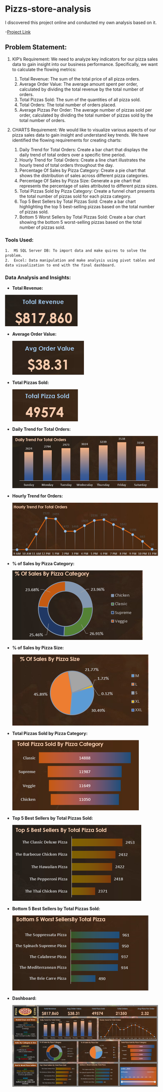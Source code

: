 # Pizzs-store-analysis

I discovered this project online and conducted my own analysis based on it.

-[Project Link](https://www.youtube.com/watch?v=wGJYJ42V8OQ&t=4795s)

## Problem Statement:

1. KIP’s Requirement:
   We need to analyze key indicators for our pizza sales data to gain insight into our business performance. Specifically, we want to calculate the flowing metrics:
    1. Total Revenue: The sum of the total price of all pizza orders.
    2. Average Order Value: The average amount spent per order, calculated by dividing the total revenue by the total number of orders.
    3. Total Pizzas Sold: The sum of the quantities of all pizza sold.
    4. Total Orders: The total number of orders placed.
    5. Average Pizzas Per Order: The average number of pizzas sold per order, calculated by dividing the total number of pizzas sold by the total number of orders.

      
2. CHARTS Requirement:
   We would like to visualize various aspects of our pizza sales data to gain insight and understand key trends. We have identified the flowing requirements for creating charts:
   1. Daily Trend for Total Orders: Create a bar chart that displays the daily trend of total orders over a specific time period.
   2. Hourly Trend for Total Orders: Create a line chart illustrates the hourly trend of total orders throughout the day.
   3. Percentage Of Sales by Pizza Category: Create a pie chart that shows the distribution of sales across different pizza categories.
   4. Percentage Of Sales by Pizza Size: Generate a pie chart that represents the percentage of sales attributed to different pizza sizes.
   5. Total Pizzas Sold by Pizza Category: Create a funnel chart presents the total number of pizzas sold for each pizza category.
   6. Top 5 Best Sellers by Total Pizzas Sold: Create a bar chart highlighting the top 5 best-selling pizzas based on the total number of pizzas sold.
   7. Bottom 5 Worst Sellers by Total Pizzas Sold: Create a bar chart showing the bottom 5 worst-selling pizzas based on the total number of pizzas sold.

### Tools Used:

    1.	MS SQL Server DB: To import data and make quires to solve the problem.
    2.	Excel: Data manipulation and make analysis using pivot tables and data visualization to end with the final dashboard.

### Data Analysis and Insights:

- **Total Revenue:**

 ![alt text](img/total.png)

- **Average Order Value:**

  ![alt text](img/avg_per_order.png)

- **Total Pizzas Sold:**

  ![alt text](<img/total_pizza_sold.png>)

- **Daily Trend for Total Orders:**

  ![alt text](img/Daily_trend.png)

- **Hourly Trend for Orders:**

  ![alt text](img/Hourly.png)

- **% of Sales by Pizza Category:**

  ![alt text](img/Dis_Piz_Cat.png)

- **% of Sales by Pizza Size:**

   ![alt text](img/Dis_Piz_Size.png)

- **Total Pizzas Sold by Pizza Category:**

  ![alt text](<img/Total Pizzas Sold by Pizza Category.png>)

- **Top 5 Best Sellers by Total Pizzas Sold:**

  ![alt text](<img/Top 5 Best Sellers by Total Pizzas Sold.png>)

- **Bottom 5 Best Sellers by Total Pizzas Sold:**

  ![alt text](<img/Bottom 5 Best Sellers by Total Pizzas Sold.png>)

- **Dashboard:**

  ![alt text](img/Final_Dashboard.png)
